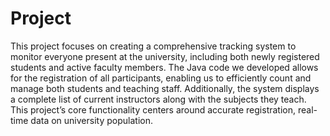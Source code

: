 # Project

This project focuses on creating a comprehensive tracking system to monitor everyone present at the university, including both newly registered students and active faculty members. The Java code we developed allows for the registration of all participants, enabling us to efficiently count and manage both students and teaching staff. Additionally, the system displays a complete list of current instructors along with the subjects they teach. This project’s core functionality centers around accurate registration, real-time data on university population.
